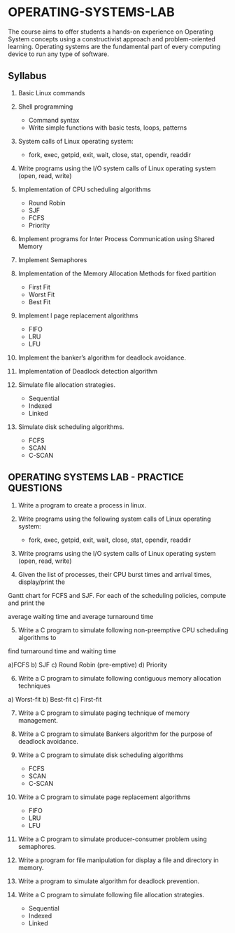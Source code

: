 <h1> OPERATING-SYSTEMS-LAB</h1>

The course aims to offer students a hands-on experience on Operating System concepts using a constructivist approach and problem-oriented learning. Operating systems are the fundamental part of every computing device to run any type of software.

<h2>Syllabus</h2>

1. Basic Linux commands
2. Shell programming
	* Command syntax
	* Write simple functions with basic tests, loops, patterns
3. System calls of Linux operating system:
	*	fork, exec, getpid, exit, wait, close, stat, opendir, readdir

4. Write programs using the I/O system calls of Linux operating system (open, read, write)

5. Implementation of CPU scheduling algorithms
	* Round Robin 
	* SJF 
	* FCFS
	* Priority
6. Implement programs for Inter Process Communication using Shared Memory
7. Implement Semaphores
8. Implementation of the Memory Allocation Methods for fixed partition
	* First Fit
	* Worst Fit
	* Best Fit
9. Implement l page replacement algorithms
	* FIFO
	* LRU
	* LFU
10. Implement the banker’s algorithm for deadlock avoidance. 
11. Implementation of Deadlock detection algorithm
12. Simulate file allocation strategies.
	* Sequential
	* Indexed
	* Linked
13. Simulate disk scheduling algorithms. 
	* FCFS
	* SCAN
	* C-SCAN

<h2>OPERATING SYSTEMS LAB - PRACTICE QUESTIONS</h2>

1. Write a program to create a process in linux.

2. Write programs using the following system calls of Linux operating system:<br>

	*	fork, exec, getpid, exit, wait, close, stat, opendir, readdir<br>

3. Write programs using the I/O system calls of Linux operating system (open, read, write)

4. Given the list of processes, their CPU burst times and arrival times, display/print the

Gantt chart for FCFS and SJF. For each of the scheduling policies, compute and print the

average waiting time and average turnaround time

5. Write a C program to simulate following non-preemptive CPU scheduling algorithms to

find turnaround time and waiting time

a)FCFS b) SJF c) Round Robin (pre-emptive) d) Priority

6. Write a C program to simulate following contiguous memory allocation techniques

a) Worst-fit b) Best-fit c) First-fit

7. Write a C program to simulate paging technique of memory management.

8. Write a C program to simulate Bankers algorithm for the purpose of deadlock avoidance.

9. Write a C program to simulate disk scheduling algorithms
	* FCFS
	* SCAN
	* C-SCAN

10. Write a C program to simulate page replacement algorithms
	* FIFO
	* LRU
	* LFU

11. Write a C program to simulate producer-consumer problem using semaphores.

12. Write a program for file manipulation for display a file and directory in memory.

13. Write a program to simulate algorithm for deadlock prevention.

14. Write a C program to simulate following file allocation strategies.
	*	Sequential
	*	Indexed
	*	Linked